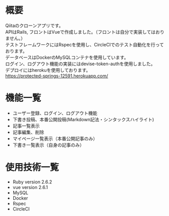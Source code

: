
# 概要
Qiitaのクローンアプリです。  
APIはRails, フロントはVueで作成しました。（フロントは自分で実装してはおりません。）  
テストフレームワークにはRspecを使用し、CircleCIでのテスト自動化を行っております。  
データベースはDockerのMySQLコンテナを使用しています。   
ログイン、ログアウト機能の実装にはdevise-token-authを使用しました。  
デプロイにはherokuを使用しております。  
https://protected-springs-12591.herokuapp.com/


# 機能一覧
- ユーザー登録、ログイン、ログアウト機能
- 下書き投稿、本番公開投稿(Markdown記法・シンタックスハイライト)
- 記事一覧表示
- 記事編集、削除
- マイページ一覧表示（本番公開記事のみ）
- 下書き一覧表示（自身の記事のみ）


# 使用技術一覧
- Ruby version 2.6.2
- vue version 2.6.1
- MySQL
- Docker
- Rspec
- CircleCI
